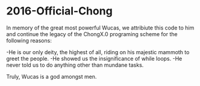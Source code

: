 # 2016-Official-Chong
In memory of the great most powerful Wucas, we attribiute this code to him and continue the legacy of the ChongX.0 programing scheme for the following reasons:

-He is our only deity, the highest of all, riding on his majestic mammoth to greet the people.
-He showed us the insignificance of while loops.
-He never told us to do anything other than mundane tasks.

Truly, Wucas is a god amongst men.

